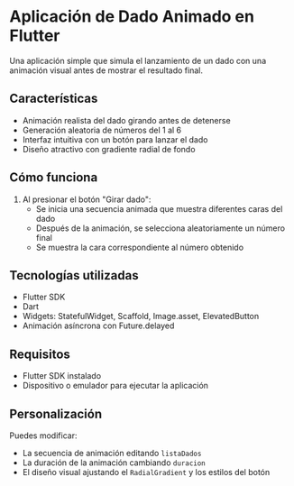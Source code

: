 # Aplicación de Dado Animado en Flutter

Una aplicación simple que simula el lanzamiento de un dado con una animación visual antes de mostrar el resultado final.

## Características

- Animación realista del dado girando antes de detenerse
- Generación aleatoria de números del 1 al 6
- Interfaz intuitiva con un botón para lanzar el dado
- Diseño atractivo con gradiente radial de fondo

## Cómo funciona

1. Al presionar el botón "Girar dado":
   - Se inicia una secuencia animada que muestra diferentes caras del dado
   - Después de la animación, se selecciona aleatoriamente un número final
   - Se muestra la cara correspondiente al número obtenido

## Tecnologías utilizadas

- Flutter SDK
- Dart
- Widgets: StatefulWidget, Scaffold, Image.asset, ElevatedButton
- Animación asíncrona con Future.delayed

## Requisitos

- Flutter SDK instalado
- Dispositivo o emulador para ejecutar la aplicación

## Personalización

Puedes modificar:
- La secuencia de animación editando `listaDados`
- La duración de la animación cambiando `duracion`
- El diseño visual ajustando el `RadialGradient` y los estilos del botón
